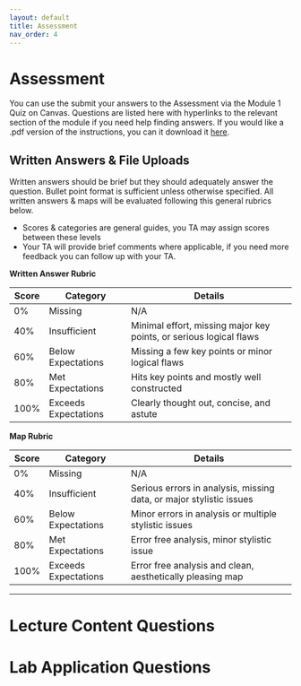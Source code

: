 ```yaml
---
layout: default
title: Assessment
nav_order: 4
---
```


# Assessment

You can use the submit your answers to the Assessment via the Module 1 Quiz on Canvas.  Questions are listed here with hyperlinks to the relevant section of the module if you need help finding answers.  If you would like a .pdf version of the instructions, you can it download it [here](https://raw.githubusercontent.com/June-Skeeter/Module1_GEOS270/main/docs/Assessment.pdf).


## Written Answers & File Uploads

Written answers should be brief but they should adequately answer the question.  Bullet point format is sufficient unless otherwise specified.  All written answers & maps will be evaluated following this general rubrics below.

* Scores & categories are general guides, you TA may assign scores between these levels
* Your TA will provide brief comments where applicable, if you need more feedback you can follow up with your TA.

**Written Answer Rubric**

|Score|      Category      |                             Details                              |
|-----|--------------------|------------------------------------------------------------------|
|0%   |Missing             |N/A                                                               |
|40%  |Insufficient        |Minimal effort, missing major key points, or serious logical flaws|
|60%  |Below Expectations  |Missing a few key points or minor logical flaws                   |
|80%  |Met Expectations    |Hits key points and mostly well constructed                       |
|100% |Exceeds Expectations|Clearly thought out, concise, and astute                          |

**Map Rubric**

|Score|      Category      |                             Details                               |
|-----|--------------------|-------------------------------------------------------------------|
|0%   |Missing             |N/A                                                                |
|40%  |Insufficient        |Serious errors in analysis, missing data, or major stylistic issues|
|60%  |Below Expectations  |Minor errors in analysis or multiple stylistic issues              |
|80%  |Met Expectations    |Error free analysis, minor stylistic issue                         |
|100% |Exceeds Expectations|Error free analysis and clean, aesthetically pleasing map          |


---

# Lecture Content Questions 





# Lab Application Questions 

<!-- 

# Module Quiz

All quiz answers are multiple choice, numeric input, fill in the blank, etc. type questions.  They can be submitted via the Module 1 Quiz that can be found on the Canvas page.  You will have unlimited attempts to take the quiz.

## Application Questions (40pts)

[**QA1**](Application_Part3.md#qa1)
For every $100 increase in income at the CT level, how much does rental price increase?

[**QA2**](Application_Part3.md#qa2)
What is the r2 score for this model?

[**QA3**](Application_Part3.md#qa3)
Which Census Unit displays a more direct relationship between income and housing?
- DA
- CT
- About the same

[**Q4**](Application_Part3.md#qa3)
Which value denotes the lower bound of the "Green Vegetation Class?"

[**Q5**](Application_Part4.md#qa5)
What is the DAUID of the DA with the highest Mean NDVI value?  *Hint* Double clicking on Green Veg Area in the attribute table allows you to sort in ascending/descending order.

[**Q6**](Application_Part4.md#qa6)
What is the DAUID of the DA with the highest Green Veg Area?

[**QA7**](Application_Part4.md#qa7)
Is the DA with the highest mean NDVI value the same as the DA with the greatest area of green vegetation? Y/N

[**QA8**](Application_Part4.md#qa8)
Create a scatter plot, with the Mean NDVI value (Output from Method 1) on the X-axis and Green Veg Area Sum (Output from Method 2) on the Y-axis.  What is the R2 value? 

[**QA9**](Application_Part4.md#qa9)
The r2 score indicates Mean NDVI value is [Strong/Moderate/Weak/Very Weak] predictor of Green Veg Area.

[**QA10**](Application_Part4.md#qa10)
Change the Y-axis to Income and leave the X-axis as Mean NDVI, note the R2 score.  Now change the X-axis to the Green Veg Area Sum and note the R2 score.  Which variable has a "stronger" relationship with income? [Green Veg Area/Mean NDVI]

[**QA11**](Application_Part4.md#qa11)
Are either of these variables strongly linked to income? [Yes/No/Just Mean NDIV/Just Green Veg Area]

[**QA12**](Application_Part5.md#qa12)
Create a scatter plot, with the Mean NDVI value (Output from Method 1) on the X-axis and Green Vegetation Fraction (Normalized Output from Method 2) on the Y-axis.  What is the R2 value? 

[**QA13**](Application_Part5.md#qa13)
The r2 score indicates Mean NDVI value is [Strong/Moderate/Weak/Very Weak] predictor of Green Veg Area.


---

## Content Questions

[**QC1**](Content_Part1.md#qc1)
The ______ data model represents space as a continuous grid of ______ which each contain a single ______.

[**QC2**](Content_Part1.md#qc2)
The ______ data model represents features in space as discrete two-dimensional ______ , one-dimensional ______ , and/or "zero-dimensional"  points.  Attribute information is stored separately in a ______.

[**QC3**](Content_Part2.md#qc3)
______ objects have well defined boundaries.  They are countable, meaning there is only a ______ number of them.


[**QC4**](Content_Part2.md#qc4)
______ fields lack well defined boundaries.  Because of this, they can be measured at an ______ number of locations.


[**QC5**](Content_Part2.md#qc5)
Both types of phenomena can be represented using either the raster or vector data model.  However, ______ phenomena are generally better represented by the vector model and ______ phenomena are better represented by the raster data model.

[**QC6**](Content_Part2.md#qc6)
Higher resolution rasters have smaller cells which means they take less memory to store [T/F]

[**QC7**](Content_Part2.md#qc7)
The ______ problem pertains to how we assign data values to grid cells that cover more than one value.

[**QC8**](Content_Part2.md#qc8)
Resolution is a property of the [data/map/both], scale is a property of the [data/map/both].

[**QC9**](Content_Part2.md#qc9)
Polygons in a vector dataset can be single part or multipart [T/F].


---

# Module Assignment (60 pts)

All written answers should be numbered and record in one document, saved as a .pdf, and uploaded to canvas.  The file submissions should also be saved as .pdf and uploaded as a separate document.  **Written answers can be as brief as you want as long as they answer the question.**

## Application Questions

### Written Answers

[**WA1**](Application_Part2.md#wa1)
What is NDVI and what is it used for?  Describe the patterns you see in NDVI across the metro Vancouver area.


[**WA2**](Application_Part3.md#wa3)
What are the differences you notice between the CTs and DAs in terms of size and population?


[**WA3**](Application_Part5.md#wa3)
What does data normalization do? How does normalizing effect the relationship with income? Create a new chart with Green Vegetation Fraction on the X-axis and Income on the Y-axis to find out.  How does this compare to when we were looking at the relationship between Total Green Vegetation Area and income?


[**WA4**](Application_Part6.md#wa4)
What do the results of this analysis show?  Are there any improvement you think we could make to this analysis?

### File Submissions

[**FA1**](Application_Part6.md#fa1)
Export your Layout as a .pdf and upload it to Canvas.

---

## Content Questions

[**WC1**](Content_Part2.md#wc1)
Briefly discuss what resolution means with regards to raster and vector data.  

 -->